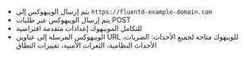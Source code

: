* يتم إرسال الويبهوكس إلى `https://fluentd-example-domain.com`
* يتم إرسال الويبهوكس عبر طلبات POST
* للتكامل المويبهوك إعدادات متقدمة افتراضية
* الويبهوكس المرسلة إلى عناوين URL للويبهوك متاحة لجميع الأحداث: الضربات، الأحداث النظامية، الثغرات الأمنية، تغييرات النطاق
